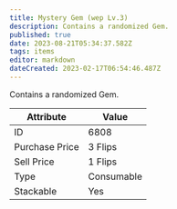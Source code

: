 ```yaml
---
title: Mystery Gem (wep Lv.3)
description: Contains a randomized Gem.
published: true
date: 2023-08-21T05:34:37.582Z
tags: items
editor: markdown
dateCreated: 2023-02-17T06:54:46.487Z
---
```


Contains a randomized Gem.

|Attribute|Value|
|-|-|
|ID|6808|
|Purchase Price|3 Flips|
|Sell Price|1 Flips|
|Type|Consumable|
|Stackable|Yes|

